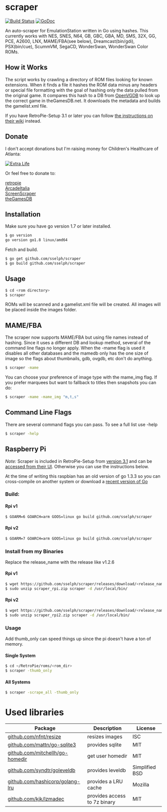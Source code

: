scraper
=======
[![Build Status](https://travis-ci.org/sselph/scraper.svg?branch=master)](https://travis-ci.org/sselph/scraper) [![GoDoc](https://godoc.org/github.com/sselph/scraper?status.svg)](https://godoc.org/github.com/sselph/scraper)

An auto-scraper for EmulationStation written in Go using hashes.
This currently works with NES, SNES, N64, GB, GBC, GBA, MD, SMS, 32X, GG, PCE, A2600, LNX, MAME/FBA(see below), Dreamcast(bin/gdi), PSX(bin/cue), ScummVM, SegaCD, WonderSwan, WonderSwan Color ROMs.

How it Works
------------
The script works by crawling a directory of ROM files looking for known extensions. When it finds a file it hashes the ROM data minus any headers or special file formatting with the goal of hashing only the data pulled from the original game. It compares this hash to a DB from [OpenVGDB](https://github.com/OpenVGDB/OpenVGDB) to look up the correct game in theGamesDB.net. It downloads the metadata and builds the gamelist.xml file.

If you have RetroPie-Setup 3.1 or later you can follow [the instructions on their wiki](https://github.com/RetroPie/RetroPie-setup/wiki/scraper) instead.

Donate
------
I don't accept donations but I'm raising money for Children's Healthcare of Atlanta:

[![Extra Life](https://bfapps1.boundlessfundraising.com/badge/extralife/display/319247/539/status.jpg)](https://goo.gl/diu5oU)

Or feel free to donate to:

[retropie](https://retropie.org.uk/donate/)  
[ArcadeItalia](http://adb.arcadeitalia.net/)  
[ScreenScraper](https://screenscraper.fr/)  
[theGamesDB](http://thegamesdb.net/)

Installation
------------

Make sure you have go version 1.7 or later installed.

```bash
$ go version
go version go1.8 linux/amd64
```

Fetch and build.

```bash
$ go get github.com/sselph/scraper
$ go build github.com/sselph/scraper
```

Usage
-----

```bash
$ cd <rom directory>
$ scraper
```

ROMs will be scanned and a gamelist.xml file will be created. All images will be placed inside the images folder.

MAME/FBA
----
The scraper now supports MAME/FBA but using file names instead of hashing. Since it uses a different DB and lookup method, several of the command line flags no longer apply. When the -mame flag is used it disables all other databases and the mamedb only has the one size of image so the flags about thumbnails, gdb, ovgdb, etc don't do anything.

```bash
$ scraper -mame
```

You can choose your preference of image type with the mame_img flag. If you prefer marquees but want to fallback to titles then snapshots you can do:
```bash
$ scraper -mame -mame_img "m,t,s"
```

Command Line Flags
------------------
There are several command flags you can pass. To see a full list use -help

```bash
$ scraper -help
```

Raspberry Pi
------------

*Note:* Scraper is included in RetroPie-Setup from [version 3.1](https://github.com/RetroPie/RetroPie-Setup/releases/tag/3.1) and can be [accessed from their UI](https://github.com/RetroPie/RetroPie-setup/wiki/scraper). Otherwise you can use the instructions below.

At the time of writing this raspbian has an old version of go 1.3.3 so you can cross-compile on another system or download a [recent version of Go](https://golang.org/dl/)

### Build:

#### Rpi v1
```bash
$ GOARM=6 GOARCH=arm GOOS=linux go build github.com/sselph/scraper
```
#### Rpi v2
```bash
$ GOARM=7 GOARCH=arm GOOS=linux go build github.com/sselph/scraper
```

### Install from my Binaries

Replace the release_name with the release like v1.2.6

#### Rpi v1
```bash
$ wget https://github.com/sselph/scraper/releases/download/<release_name>/scraper_rpi.zip
$ sudo unzip scraper_rpi.zip scraper -d /usr/local/bin/
```
#### Rpi v2
```bash
$ wget https://github.com/sselph/scraper/releases/download/<release_name>/scraper_rpi2.zip
$ sudo unzip scraper_rpi2.zip scraper -d /usr/local/bin/
```

### Usage
Add thumb_only can speed things up since the pi doesn't have a ton of memory.

#### Single System
```bash
$ cd ~/RetroPie/roms/<rom_dir>
$ scraper -thumb_only
```

#### All Systems
```bash
$ scraper -scrape_all -thumb_only
```

Used libraries
==============

| Package | Description | License |
| --- | --- | --- |
| [github.com/nfnt/resize](https://github.com/nfnt/resize) | resizes images | ISC |
| [github.com/mattn/go-sqlite3](https://github.com/mattn/go-sqlite3) | provides sqlite | MIT |
| [github.com/mitchellh/go-homedir](https://github.com/mitchellh/go-homedir) | get user homedir | MIT |
| [github.com/syndtr/goleveldb](https://github.com/syndtr/goleveldb) | provides leveldb | Simplified BSD |
| [github.com/hashicorp/golang-lru](https://github.com/hashicorp/golang-lru) | provides a LRU cache | Mozilla |
| [github.com/kjk/lzmadec](https://github.com/kjk/lzmadec) | provides access to 7z binary | MIT |
